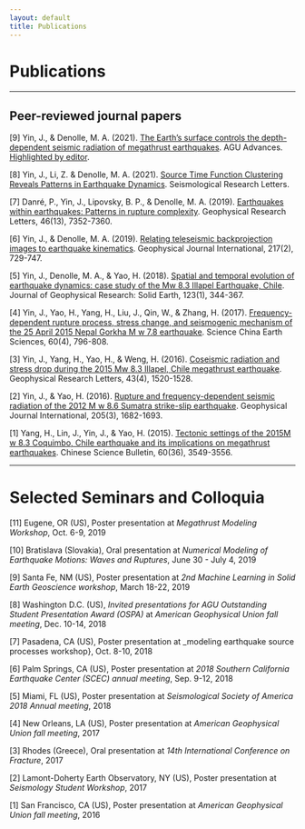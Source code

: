 ```yaml
---
layout: default
title: Publications
---
```


# Publications
----

<h2> Peer-reviewed journal papers </h2>

[9] Yin, J., & Denolle, M. A. (2021). [The Earth’s surface controls the depth-dependent seismic radiation of megathrust earthquakes](https://agupubs.onlinelibrary.wiley.com/doi/abs/10.1029/2021AV000413). AGU Advances. [Highlighted by editor](https://eos.org/editor-highlights/the-highs-and-the-lows-of-megathrust-earthquakes).

[8] Yin, J., Li, Z. & Denolle, M. A. (2021). [Source Time Function Clustering Reveals Patterns in Earthquake Dynamics](https://pubs.geoscienceworld.org/ssa/srl/article/doi/10.1785/0220200403/595796/Source-Time-Function-Clustering-Reveals-Patterns). Seismological Research Letters.

[7] Danré, P., Yin, J., Lipovsky, B. P., & Denolle, M. A. (2019). [Earthquakes within earthquakes: Patterns in rupture complexity](https://agupubs.onlinelibrary.wiley.com/doi/abs/10.1029/2019GL083093). Geophysical Research Letters, 46(13), 7352-7360.

[6] Yin, J., & Denolle, M. A. (2019). [Relating teleseismic backprojection images to earthquake kinematics](https://academic.oup.com/gji/article-abstract/217/2/729/5301380). Geophysical Journal International, 217(2), 729-747.

[5] Yin, J., Denolle, M. A., & Yao, H. (2018). [Spatial and temporal evolution of earthquake dynamics: case study of the Mw 8.3 Illapel Earthquake, Chile](https://agupubs.onlinelibrary.wiley.com/doi/abs/10.1002/2017JB014265). Journal of Geophysical Research: Solid Earth, 123(1), 344-367.

[4] Yin, J., Yao, H., Yang, H., Liu, J., Qin, W., & Zhang, H. (2017). [Frequency-dependent rupture process, stress change, and seismogenic mechanism of the 25 April 2015 Nepal Gorkha M w 7.8 earthquake](http://engine.scichina.com/publisher/scp/journal/SCES/doi/10.1007/s11430-016-9006-0?slug=abstract). Science China Earth Sciences, 60(4), 796-808.

[3] Yin, J., Yang, H., Yao, H., & Weng, H. (2016). [Coseismic radiation and stress drop during the 2015 Mw 8.3 Illapel, Chile megathrust earthquake](http://onlinelibrary.wiley.com/doi/10.1002/2015GL067381/abstract). Geophysical Research Letters, 43(4), 1520-1528.

[2] Yin, J., & Yao, H. (2016). [Rupture and frequency-dependent seismic radiation of the 2012 M w 8.6 Sumatra strike-slip earthquake](https://academic.oup.com/gji/article/205/3/1682/656054/Rupture-and-frequency-dependent-seismic-radiation). Geophysical Journal International, 205(3), 1682-1693.

[1] Yang, H., Lin, J., Yin, J., & Yao, H. (2015). [Tectonic settings of the 2015M w 8.3 Coquimbo, Chile earthquake and its implications on megathrust earthquakes](http://engine.scichina.com/publisher/scp/journal/CSB/60/36/10.1360/N972015-01110?slug=abstract). Chinese Science Bulletin, 60(36), 3549-3556.


----
# Selected Seminars and Colloquia

[11] Eugene, OR (US), Poster presentation at _Megathrust Modeling Workshop_, Oct. 6-9, 2019

[10] Bratislava (Slovakia), Oral presentation at _Numerical Modeling of Earthquake Motions: Waves and Ruptures_, June 30 - July 4, 2019

[9] Santa Fe, NM (US), Poster presentation at _2nd Machine Learning in Solid Earth Geoscience workshop_, March 18-22, 2019

[8] Washington D.C. (US), *Invited presentations for AGU Outstanding Student Presentation Award (OSPA)* at _American Geophysical Union fall meeting_, Dec. 10-14, 2018

[7] Pasadena, CA (US), Poster presentation at _modeling earthquake source processes workshop}, Oct. 8-10, 2018

[6] Palm Springs, CA (US), Poster presentation at _2018 Southern California Earthquake Center (SCEC) annual meeting_, Sep. 9-12, 2018

[5] Miami, FL (US), Poster presentation at _Seismological Society of America 2018 Annual meeting_, 2018

[4] New Orleans, LA (US), Poster presentation at _American Geophysical Union fall meeting_, 2017

[3] Rhodes (Greece), Oral presentation at _14th International Conference on Fracture_, 2017

[2] Lamont-Doherty Earth Observatory, NY (US), Poster presentation at _Seismology Student Workshop_, 2017

[1] San Francisco, CA (US), Poster presentation at _American Geophysical Union fall meeting_, 2016
